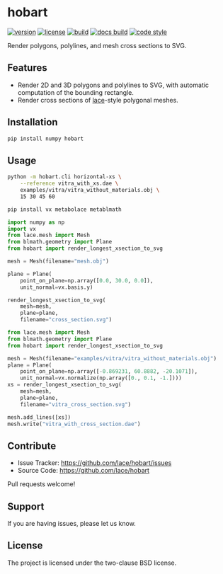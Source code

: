 hobart
======

[![version](https://img.shields.io/pypi/v/hobart.svg?style=flat-square)][pypi]
[![license](https://img.shields.io/pypi/l/hobart.svg?style=flat-square)][pypi]
[![build](https://img.shields.io/circleci/project/github/lace/hobart/master.svg?style=flat-square)][build]
[![docs build](https://img.shields.io/readthedocs/hobart.svg?style=flat-square)][docs build]
[![code style](https://img.shields.io/badge/code%20style-black-black.svg?style=flat-square)][black]

Render polygons, polylines, and mesh cross sections to SVG.

[pypi]: https://pypi.org/project/hobart/
[black]: https://black.readthedocs.io/en/stable/
[build]: https://circleci.com/gh/lace/hobart/tree/master
[docs build]: https://hobart.readthedocs.io/en/latest/


Features
--------

- Render 2D and 3D polygons and polylines to SVG, with automatic computation
  of the bounding rectangle.
- Render cross sections of [lace][]-style polygonal meshes.
<!--
- Complete documentation: https://hobart.readthedocs.io/en/stable/
-->

[lace]: https://github.com/metabolize/lace


Installation
------------

```sh
pip install numpy hobart
```

Usage
-----

```sh
python -m hobart.cli horizontal-xs \
    --reference vitra_with_xs.dae \
    examples/vitra/vitra_without_materials.obj \
    15 30 45 60
```

```sh
pip install vx metabolace metablmath
```

```py
import numpy as np
import vx
from lace.mesh import Mesh
from blmath.geometry import Plane
from hobart import render_longest_xsection_to_svg

mesh = Mesh(filename="mesh.obj")

plane = Plane(
    point_on_plane=np.array([0.0, 30.0, 0.0]),
    unit_normal=vx.basis.y)

render_longest_xsection_to_svg(
    mesh=mesh,
    plane=plane,
    filename="cross_section.svg")
```

```py
from lace.mesh import Mesh
from blmath.geometry import Plane
from hobart import render_longest_xsection_to_svg

mesh = Mesh(filename="examples/vitra/vitra_without_materials.obj")
plane = Plane(
    point_on_plane=np.array([-0.869231, 60.8882, -20.1071]),
    unit_normal=vx.normalize(np.array([0., 0.1, -1.])))
xs = render_longest_xsection_to_svg(
    mesh=mesh,
    plane=plane,
    filename="vitra_cross_section.svg")

mesh.add_lines([xs])
mesh.write("vitra_with_cross_section.dae")
```


Contribute
----------

- Issue Tracker: https://github.com/lace/hobart/issues
- Source Code: https://github.com/lace/hobart

Pull requests welcome!


Support
-------

If you are having issues, please let us know.


License
-------

The project is licensed under the two-clause BSD license.
